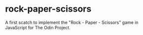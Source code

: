 # rock-paper-scissors
A first scatch to implement the "Rock - Paper - Scissors" game in JavaScript for The Odin Project.
